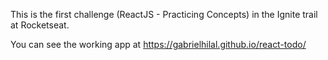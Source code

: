 This is the first challenge (ReactJS - Practicing Concepts) in the Ignite trail at Rocketseat.

You can see the working app at https://gabrielhilal.github.io/react-todo/
